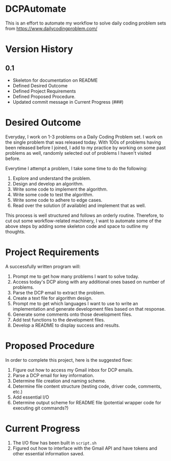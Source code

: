 # DCPAutomate
This is an effort to automate my workflow to solve daily coding problem sets from https://www.dailycodingproblem.com/

# Version History

## 0.1
- Skeleton for documentation on README
- Defined Desired Outcome
- Defined Project Requirements
- Defined Proposed Procedure.
- Updated commit message in Current Progress (###)

# Desired Outcome
Everyday, I work on 1-3 problems on a Daily Coding Problem set. I work on the single problem
that was released today. With 100s of problems having been released before I joined, I add to my practice
by working on some past problems as well, randomly selected out of problems I haven't visited before. 

Everytime I attempt a problem, I take some time to do the following:
1. Explore and understand the problem.
2. Design and develop an algorithm.
3. Write some code to implement the algorithm.
4. Write some code to test the algorithm.
5. Write some code to adhere to edge cases.
6. Read over the solution (if available) and implement that as well.

This process is well structured and follows an orderly routine. Therefore, to cut out some workflow-related
machinery, I want to automate some of the above steps by adding some skeleton code and space to outline my thoughts.

# Project Requirements
A successfully written program will:
1. Prompt me to get how many problems I want to solve today.
2. Access today's DCP along with any additional ones based on number of problems.
3. Parse the DCP email to extract the problem.
4. Create a text file for algorithm design.
5. Prompt me to get which languages I want to use to write an implementation and generate development files based on that response.
6. Generate some comments onto those development files.
7. Add test functions to the development files.
8. Develop a README to display success and results.

# Proposed Procedure
In order to complete this project, here is the suggested flow:
1. Figure out how to access my Gmail inbox for DCP emails.
2. Parse a DCP email for key information.
3. Determine file creation and naming scheme.
4. Determine file content structure (testing code, driver code, comments, etc.)
5. Add essential I/O
6. Determine output scheme for README file (potential wrapper code for executing git commands?)

# Current Progress
1. The I/O flow has been built in `script.sh`
2. Figured out how to interface with the Gmail API and have tokens and other essential information saved.